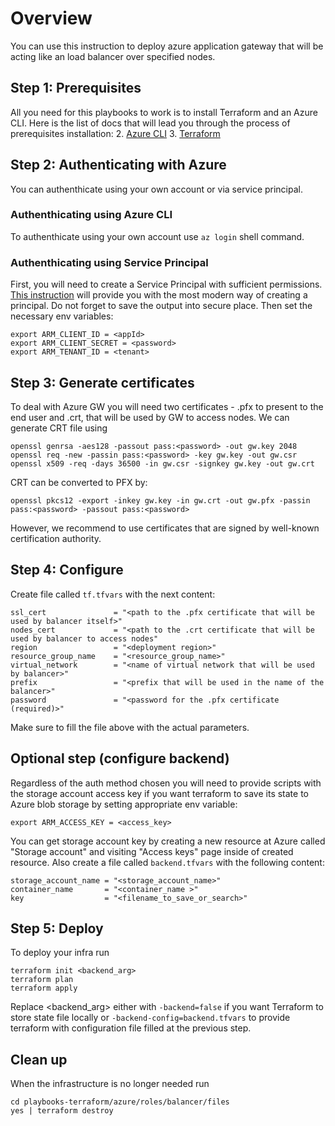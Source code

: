 # Overview

You can use this instruction to deploy azure application gateway that will be acting like an load balancer over specified nodes.

## Step 1: Prerequisites

All you need for this playbooks to work is to install Terraform and an Azure CLI.
Here is the list of docs that will lead you through the process of prerequisites installation:
2. [Azure CLI](https://docs.microsoft.com/en-us/cli/azure/install-azure-cli?view=azure-cli-latest)
3. [Terraform](https://www.terraform.io/intro/getting-started/install.html)

## Step 2: Authenticating with Azure

You can authenthicate using your own account or via service principal.

### Authenthicating using Azure CLI

To authenthicate using your own account use `az login` shell command. 

### Authenthicating using Service Principal

First, you will need to create a Service Principal with sufficient permissions. [This instruction](https://docs.microsoft.com/en-us/cli/azure/create-an-azure-service-principal-azure-cli?toc=%2Fazure%2Fazure-resource-manager%2Ftoc.json&view=azure-cli-latest) will provide you with the most modern way of creating a principal. Do not forget to save the output into secure place.
Then set the necessary env variables:

```
export ARM_CLIENT_ID = <appId>
export ARM_CLIENT_SECRET = <password>
export ARM_TENANT_ID = <tenant>
```

## Step 3: Generate certificates

To deal with Azure GW you will need two certificates - .pfx to present to the end user and .crt, that will be used by GW to access nodes.
We can generate CRT file using 

```
openssl genrsa -aes128 -passout pass:<password> -out gw.key 2048
openssl req -new -passin pass:<password> -key gw.key -out gw.csr
openssl x509 -req -days 36500 -in gw.csr -signkey gw.key -out gw.crt
```
CRT can be converted to PFX by:
```
openssl pkcs12 -export -inkey gw.key -in gw.crt -out gw.pfx -passin pass:<password> -passout pass:<password>
```
However, we recommend to use certificates that are signed by well-known certification authority.

## Step 4: Configure

Create file called `tf.tfvars` with the next content: 

```
ssl_cert               = "<path to the .pfx certificate that will be used by balancer itself>"
nodes_cert             = "<path to the .crt certificate that will be used by balancer to access nodes"
region                 = "<deployment region>"
resource_group_name    = "<resource_group_name>"
virtual_network        = "<name of virtual network that will be used by balancer>"
prefix                 = "<prefix that will be used in the name of the balancer>"
password               = "<password for the .pfx certificate (required)>"
```
Make sure to fill the file above with the actual parameters.

## Optional step (configure backend)

Regardless of the auth method chosen you will need to provide scripts with the storage account access key if you want terraform to save its state to Azure blob storage by setting appropriate env variable:

```
export ARM_ACCESS_KEY = <access_key>
```
You can get storage account key by creating a new resource at Azure called "Storage account" and visiting "Access keys" page inside of created resource.
Also create a file called `backend.tfvars` with the following content:

```
storage_account_name = "<storage_account_name>"
container_name       = "<container_name >"
key                  = "<filename_to_save_or_search>"
```

## Step 5: Deploy

To deploy your infra run

```
terraform init <backend_arg>
terraform plan
terraform apply
```
Replace <backend_arg> either with `-backend=false` if you want Terraform to store state file locally or `-backend-config=backend.tfvars` to provide terraform with configuration file filled at the previous step. 

## Clean up

When the infrastructure is no longer needed run

```
cd playbooks-terraform/azure/roles/balancer/files
yes | terraform destroy
```